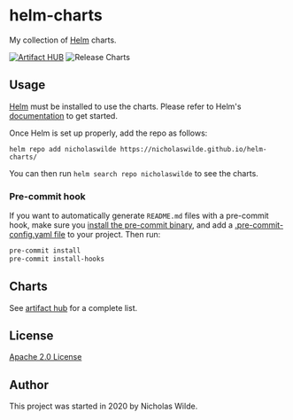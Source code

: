 # helm-charts
My collection of [Helm](https://helm.sh/) charts.

[![Artifact HUB](https://img.shields.io/endpoint?url=https://artifacthub.io/badge/repository/nicholaswilde)](https://artifacthub.io/packages/search?repo=nicholaswilde) ![Release Charts](https://github.com/nicholaswilde/helm-charts/workflows/Release%20Charts/badge.svg)

## Usage

[Helm](https://helm.sh) must be installed to use the charts.
Please refer to Helm's [documentation](https://helm.sh/docs/) to get started.

Once Helm is set up properly, add the repo as follows:

```console
helm repo add nicholaswilde https://nicholaswilde.github.io/helm-charts/
```
You can then run `helm search repo nicholaswilde` to see the charts.

### Pre-commit hook

If you want to automatically generate `README.md` files with a pre-commit hook, make sure you
[install the pre-commit binary](https://pre-commit.com/#install), and add a [.pre-commit-config.yaml file](./.pre-commit-config.yaml)
to your project. Then run:

```bash
pre-commit install
pre-commit install-hooks
```

## Charts

See [artifact hub](https://artifacthub.io/packages/search?repo=nicholaswilde) for a complete list.

## License

[Apache 2.0 License](./LICENSE)

## Author
This project was started in 2020 by Nicholas Wilde.
